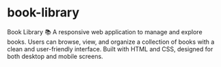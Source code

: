 # book-library
Book Library 📚 A responsive web application to manage and explore books. Users can browse, view, and organize a collection of books with a clean and user-friendly interface. Built with HTML and CSS, designed for both desktop and mobile screens.
